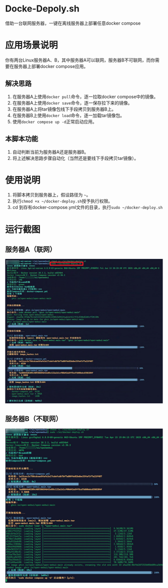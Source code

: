 # Docke-Depoly.sh
借助一台联网服务器，一键在离线服务器上部署任意docker compose
# 应用场景说明
你有两台Linux服务器A、B，其中服务器A可以联网，服务器B不可联网，而你需要在服务器上部署docker compose应用。
## 解决思路
1. 在服务器A上使用```docker pull```命令，逐一拉取docker compose中的镜像。
2. 在服务器A上使用```docker save```命令，逐一保存拉下来的镜像。
3. 在服务器A上将tar镜像包线下手段拷贝到服务器B上。
4. 在服务器B上使用```docker load```命令，逐一加载tar镜像包。
5. 使用```docker compose up -d```正常启动应用。
## 本脚本功能
1. 自动判断当前为服务器A还是服务器B。
2. 将上述解决思路步骤自动化（当然还是要线下手段拷贝tar镜像）。
# 使用说明
1. 将脚本拷贝到服务器上，假设路径为 ```~```。
2. 执行```chmod +x ~/docker-deploy.sh```授予执行权限。
3. cd 到存有docker-compose.yml文件的目录，执行```sudo ~/docker-deploy.sh```

# 运行截图
## 服务器A（联网）
![server-a](server-a.jpg)

## 服务器B（不联网）
![server-a](server-b.jpg)
